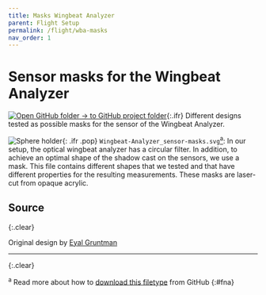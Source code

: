 ```yaml
---
title: Masks Wingbeat Analyzer
parent: Flight Setup
permalink: /flight/wba-masks
nav_order: 1
---
```


# Sensor masks for the Wingbeat Analyzer

[![Open GitHub folder]({{site.baseurl}}/assets/img/GitHub-Mark-32px.png) → to GitHub project folder](https://github.com/reiserlab/Component-Designs/tree/main/Flight-Setup/Wingbeat-Analyzer_sensor-masks){:.ifr}
Different designs tested as possible masks for the sensor of the Wingbeat Analyzer.

![Sphere holder]({{site.baseurl}}/assets/img/Flight-Setup/Wingbeat-Analyzer_sensor-masks/Wingbeat-Analyzer_sensor-masks.png){: .ifr .pop}
`Wingbeat-Analyzer_sensor-masks.svg`[<sup>a</sup>](#fna): In our setup, the optical wingbeat analyzer has a circular filter. In addition, to achieve an optimal shape of the shadow cast on the sensors, we use a mask. This file contains different shapes that we tested and that have different properties for the resulting measurements. These masks are laser-cut from opaque acrylic.

## Source
{:.clear}

Original design by [Eyal Gruntman](https://www.janelia.org/people/eyal-gruntman)

---
{:.clear}

<sup>a</sup> Read more about how to [download this filetype]({{site.baseurl}}/file-types#ft-svg) from GitHub
{:#fna}